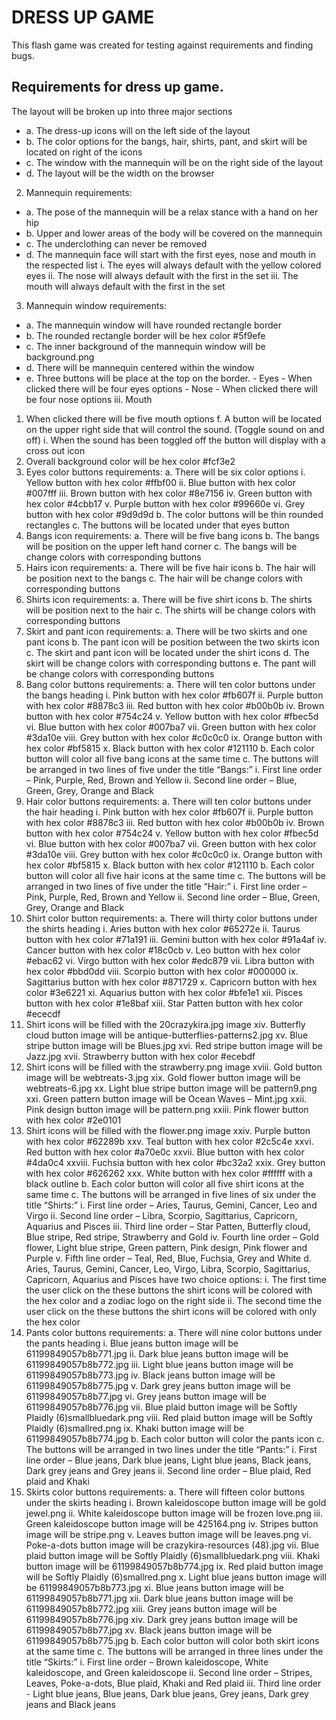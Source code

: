 # DRESS UP GAME
This flash game was created for testing against requirements and finding bugs.

## Requirements for dress up game.
The layout will be broken up into three major sections
- a.	The dress-up icons will on the left side of the layout
- b.	The color options for the bangs, hair, shirts, pant, and skirt will be located on right of the icons
- c.	The window with the mannequin will be on the right side of the layout
- d.	The layout will be the width on the browser
2.	Mannequin requirements:
   - a.	The pose of the mannequin will be a relax stance with a hand on her hip
   - b.	Upper and lower areas of the body will be covered on the mannequin
   - c.	The underclothing can never be removed
   - d.	The mannequin face will start with the first eyes, nose and mouth in the respected list
         i.	The eyes will always default with the yellow colored eyes
         ii.	The nose will always default with the first in the set
         iii.	The mouth will always default with the first in the set
3.	Mannequin window requirements:
   - a.	The mannequin window will have rounded rectangle border
   - b.	The rounded rectangle border will be hex color #5f9efe
   - c.	The inner background of the mannequin window will be background.png
   - d.	There will be mannequin centered within the window
   - e.	Three buttons will be place at the top on the border.
         - Eyes
            - When clicked there will be four eyes options
         - Nose
            - When clicked there will be four nose options
iii.	Mouth
1.	When clicked there will be five mouth options
f.	A button will be located on the upper right side that will control the sound. (Toggle sound on and off)
i.	When the sound has been toggled off the button will display with a cross out icon
4.	Overall background color will be hex color #fcf3e2
5.	Eyes color buttons requirements:
a.	There will be six color options
i.	Yellow button with hex color #ffbf00
ii.	Blue button with hex color #007fff
iii.	Brown button with hex color #8e7156
iv.	Green button with hex color #4cbb17
v.	Purple button with hex color #99660e
vi.	Grey button with hex color #9d9d9d
b.	The color buttons will be thin rounded rectangles
c.	The buttons will be located under that eyes button
6.	Bangs icon requirements:
a.	There will be five bang icons
b.	The bangs will be position on the upper left hand corner
c.	The bangs will be change colors with corresponding buttons
7.	Hairs icon requirements:
a.	There will be five hair icons
b.	The hair will be position next to the bangs
c.	The hair will be change colors with corresponding buttons
8.	Shirts icon requirements:
a.	There will be five shirt icons
b.	The shirts will be position next to the hair
c.	The shirts will be change colors with corresponding buttons
9.	Skirt and pant icon requirements:
a.	There will be two skirts and one pant icons
b.	The pant icon will be position between the two skirts icon
c.	The skirt and pant icon will be located under the shirt icons
d.	The skirt will be change colors with corresponding buttons
e.	The pant will be change colors with corresponding buttons
10.	Bang color buttons requirements:
a.	There will ten color buttons under the bangs heading
i.	Pink button with hex color #fb607f
ii.	Purple button with hex color #8878c3
iii.	Red button with hex color #b00b0b
iv.	Brown button with hex color #754c24
v.	Yellow button with hex color #fbec5d
vi.	Blue button with hex color #007ba7
vii.	Green button with hex color #3da10e
viii.	Grey button with hex color #c0c0c0
ix.	Orange button with hex color #bf5815
x.	Black button with hex color #121110
b.	Each color button will color all five bang icons at the same time
c.	The buttons will be arranged in two lines of five under the title “Bangs:”
i.	First line order – Pink, Purple, Red, Brown and Yellow
ii.	Second line order – Blue, Green, Grey, Orange and Black
11.	Hair color buttons requirements:
a.	There will ten color buttons under the hair heading
i.	Pink button with hex color #fb607f
ii.	Purple button with hex color #8878c3
iii.	Red button with hex color #b00b0b
iv.	Brown button with hex color #754c24
v.	Yellow button with hex color #fbec5d
vi.	Blue button with hex color #007ba7
vii.	Green button with hex color #3da10e
viii.	Grey button with hex color #c0c0c0
ix.	Orange button with hex color #bf5815
x.	Black button with hex color #121110
b.	Each color button will color all five hair icons at the same time
c.	The buttons will be arranged in two lines of five under the title “Hair:”
i.	First line order – Pink, Purple, Red, Brown and Yellow
ii.	Second line order – Blue, Green, Grey, Orange and Black
12.	Shirt color button requirements:
a.	There will thirty color buttons under the shirts heading
i.	Aries button with hex color #65272e
ii.	Taurus button with hex color #71a191
iii.	Gemini button with hex color #91a4af
iv.	Cancer button with hex color #18c0cb
v.	Leo button with hex color #ebac62
vi.	Virgo button with hex color #edc879
vii.	Libra button with hex color #bbd0dd
viii.	Scorpio button with hex color #000000
ix.	Sagittarius button with hex color #871729
x.	Capricorn button with hex color #3e6221
xi.	Aquarius button with hex color #bfe1e1
xii.	Pisces button with hex color #1e8baf
xiii.	Star Patten button with hex color #ececdf
1.	Shirt icons will be filled with the 20crazykira.jpg image
xiv.	Butterfly cloud button image will be antique-butterflies-patterns2.jpg
xv.	Blue stripe button image will be Blues.jpg
xvi.	Red stripe button image will be Jazz.jpg
xvii.	Strawberry button with hex color #ecebdf
1.	Shirt icons will be filled with the strawberry.png image
xviii.	Gold button image will be webtreats-3.jpg
xix.	Gold flower button image will be webtreats-6.jpg
xx.	Light blue stripe button image will be pattern9.png
xxi.	Green pattern button image will be Ocean Waves – Mint.jpg
xxii.	Pink design button image will be pattern.png
xxiii.	Pink flower button with hex color #2e0101
1.	Shirt icons will be filled with the flower.png image
xxiv.	Purple button with hex color #62289b
xxv.	Teal button with hex color #2c5c4e
xxvi.	Red button with hex color #a70e0c
xxvii.	Blue button with hex color #4da0c4
xxviii.	Fuchsia button with hex color #bc32a2
xxix.	Grey button with hex color #626262
xxx.	White button with hex color #ffffff with a black outline
b.	Each color button will color all five shirt icons at the same time
c.	The buttons will be arranged in five lines of six under the title “Shirts:”
i.	First line order – Aries, Taurus, Gemini, Cancer, Leo and Virgo
ii.	Second line order – Libra, Scorpio, Sagittarius, Capricorn, Aquarius and Pisces
iii.	Third line order – Star Patten, Butterfly cloud, Blue stripe, Red stripe, Strawberry and Gold
iv.	Fourth line order – Gold flower, Light blue stripe, Green pattern, Pink design, Pink flower and Purple
v.	Fifth line order – Teal, Red, Blue, Fuchsia, Grey and White
d.	Aries, Taurus, Gemini, Cancer, Leo, Virgo, Libra, Scorpio, Sagittarius, Capricorn, Aquarius and Pisces have two choice options:
i.	The first time the user click on the these buttons the shirt icons will be colored with the hex color and a zodiac logo on the right side
ii.	The second time the user click on the these buttons the shirt icons will be colored with only the hex color
13.	Pants color buttons requirements:
a.	There will nine color buttons under the pants heading
i.	Blue jeans button image will be 61199849057b8b771.jpg
ii.	Dark blue jeans button image will be 61199849057b8b772.jpg
iii.	Light blue jeans button image will be 61199849057b8b773.jpg
iv.	Black jeans button image will be 61199849057b8b775.jpg
v.	Dark grey jeans button image will be 61199849057b8b77.jpg
vi.	Grey jeans button image will be 61199849057b8b776.jpg
vii.	Blue plaid button image will be Softly Plaidly (6)smallbluedark.png
viii.	Red plaid button image will be Softly Plaidly (6)smallred.png
ix.	Khaki button image will be 61199849057b8b774.jpg
b.	Each color button will color the pants icon
c.	The buttons will be arranged in two lines under the title “Pants:”
i.	First line order – Blue jeans, Dark blue jeans, Light blue jeans, Black jeans, Dark grey jeans and Grey jeans
ii.	Second line order – Blue plaid, Red plaid and Khaki
14.	Skirts color buttons requirements:
a.	There will fifteen color buttons under the skirts heading
i.	Brown kaleidoscope button image will be gold jewel.png
ii.	White kaleidoscope button image will be frozen love.png
iii.	Green kaleidoscope button image will be 425164.png
iv.	Stripes button image will be stripe.png
v.	Leaves button image will be leaves.png
vi.	Poke-a-dots button image will be crazykira-resources (48).jpg
vii.	Blue plaid button image will be Softly Plaidly (6)smallbluedark.png
viii.	Khaki button image will be 61199849057b8b774.jpg
ix.	Red plaid button image will be Softly Plaidly (6)smallred.png
x.	Light blue jeans button image will be 61199849057b8b773.jpg
xi.	Blue jeans button image will be 61199849057b8b771.jpg
xii.	Dark blue jeans button image will be 61199849057b8b772.jpg
xiii.	Grey jeans button image will be 61199849057b8b776.jpg
xiv.	Dark grey jeans button image will be 61199849057b8b77.jpg
xv.	Black jeans button image will be 61199849057b8b775.jpg
b.	Each color button will color both skirt icons at the same time
c.	The buttons will be arranged in three lines under the title “Skirts:”
i.	First line order – Brown kaleidoscope, White kaleidoscope, and Green kaleidoscope 
ii.	Second line order – Stripes, Leaves, Poke-a-dots, Blue plaid, Khaki and Red plaid
iii.	Third line order - Light blue jeans, Blue jeans, Dark blue jeans, Grey jeans, Dark grey jeans and Black jeans
